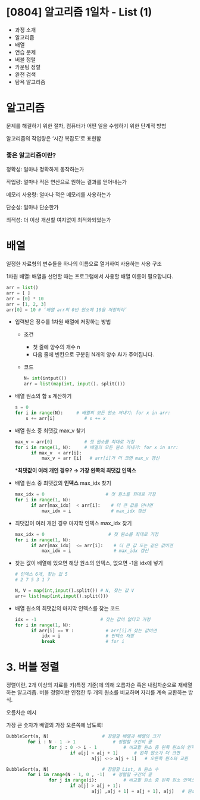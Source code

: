 # [0804] 알고리즘 1일차 - List (1)

- 과정 소개
- 알고리즘
- 배열
- 연습 문제
- 버블 정렬
- 카운팅 정렬
- 완전 검색
- 탐욕 알고리즘

# 알고리즘

문제를 해결하기 위한 절차, 컴퓨터가 어떤 일을 수행하기 위한 단계적 방법

알고리즘의 작업량은 ‘시간 복잡도’로 표현함

### 좋은 알고리즘이란?

정확성: 얼마나 정확하게 동작하는가

작업량:  얼마나 적은 연산으로 원하는 결과를 얻어내는가

메모리 사용량: 얼마나 적은 메모리를 사용하는가

단순성: 얼마나 단순한가

최적성: 더 이상 개선할 여지없이 최적화되었는가

# 배열

일정한 자료형의 변수들을 하나의 이름으로 열거하여 사용하는 사용 구조 

1차원 배열: 배열을 선언할 때는 프로그램에서 사용할 배열 이름이 필요합니다.

```python
arr = list()
arr = [ ]
arr = [0] * 10
arr = [1, 2, 3]
arr[0] = 10 # ‘배열 arr의 0번 원소에 10을 저장하라’
```

- 입력받은 정수를 1차원 배열에 저장하는 방법
    - 조건
        - 첫 줄에 양수의 개수 n
        - 다음 줄에 빈칸으로 구분된 N개의 양수 Ai가 주어집니다.
    - 코드
        
        ```python
        N= int(intput())
        arr = list(map(int, input(). split()))
        ```
        

- 배열 원소의 합 s 계산하기
    
    ```python
    s = 0
    for i in range(N):     # 배열의 모든 원소 꺼내기: for x in arr:
    	s += arr[i]           # s += x
    ```
    

- 배열 원소 중 최댓값 max_v 찾기
    
    ```python
    max_v = arr[0]            # 첫 원소를 최대로 가정
    for i in range(1, N):     # 배열의 모든 원소 꺼내기: for x in arr:
    	  if max_v  < arr[i]:
    	      max_v = arr [i]   # arr[i]가 더 크면 max_v 갱신
    ```
    
    ***최댓값이 여러 개인 경우? → 가장 왼쪽의 최댓값 인덱스**
    

- 배열 원소 중 최댓값의 **인덱스** max_idx 찾기
    
    ```python
    max_idx = 0                       # 첫 원소를 최대로 가정
    for i in range(1, N):     
    	  if arr[max_idx]  < arr[i]:    # 더 큰 값을 만나면
    	      max_idx = i               # max_idx 갱신
    ```
    

- 최댓값이 여러 개인 경우 마지막 인덱스 max_idx 찾기
    
    ```python
    max_idx = 0                        # 첫 원소를 최대로 가정
    for i in range(1, N):     
    	  if arr[max_idx]  <= arr[i]:    # 더 큰 값 또는 같은 값이면
    	      max_idx = i                # max_idx 갱신
    ```
    

- 찾는 값이 배열에 있으면 해당 원소의 인덱스, 없으면 -1을 idx에 넣기
    
    ```python
    # 인덱스 6개, 찾는 값 5
    # 2 7 5 3 1 7
    
    N, V = map(int,input().split()) # N, 찾는 값 V
    arr= list(map(int,input().split()))
    ```
    

- 배열 원소의 최댓값의 마지막 인덱스를 찾는 코드
    
    ```python
    idx = -1                        # 찾는 값이 없다고 가정
    for i in range(1, N):     
    	  if arr[i] == V :            # arr[i]가 찾는 값이면
    	      idx = i                 # 인덱스 저장
    	      break                   # for i
    ```
    

# 3. 버블 정렬

정렬이란, 2개 이상의 자료를 키(특정 기준)에 의해 오름차순 혹은 내림차순으로 재배열하는 알고리즘. 버블 정렬이란 인접한 두 개의 원소를 비교하며 자리를 계속 교환하는 방식.

오름차순 예시

가장 큰 숫자가 배열의 가장 오른쪽에 남도록!

```python
BubbleSort(a, N)                    # 정렬할 배열과 배열의 크기
		for i : N - 1 -> 1              # 정렬할 구간의 끝
				for j : 0 -> i - 1          # 비교할 원소 중 왼쪽 원소의 인덱스
						if a[j] > a[j + 1]      # 왼쪽 원소가 더 크면
								a[j] <-> a[j + 1]   # 오른쪽 원소와 교환
```

```python
BubbleSort(a, N)                    # 정렬할 List, N 원소 수
		for i in range(N - 1, 0 , -1)   # 정렬할 구간의 끝
				for j in range(i):          # 비교할 원소 중 왼쪽 원소 인덱스 j
						if a[j] > a[j + 1]:
								a[j] ,a[j + 1] = a[j + 1], a[j]   # 원소 교환
```